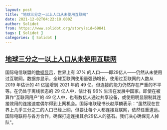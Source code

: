 ```yaml
---
layout: post
title: "地球三分之一以上人口从未使用互联网"
date: 2021-12-02T04:22:18.000Z
author: Solidot
from: https://www.solidot.org/story?sid=69841
tags: [ Solidot ]
categories: [ Solidot ]
---
```

<!--1638418938000-->
[地球三分之一以上人口从未使用互联网](https://www.solidot.org/story?sid=69841)
------

<div>
国际电信联盟的<a href="https://www.itu.int/zh/mediacentre/Pages/PR-2021-11-29-FactsFigures.aspx">数据显示</a>，世界上有 37% 的人口——即29亿人——仍然从未使用过互联网。数据亦显示，全球互联网使用量强劲增长，使用过互联网的人数从 2019 年估计的 41 亿猛增到 2021 年的 49 亿。但连接的能力仍然存在严重的不平等。在仍处于离线状态的 29 亿人中，估计有 96% 生活在发展中国家。即使在被算作“互联网用户"的 49 亿人中，也有数亿人通过共享设备，或使用明显限制其连接效用的连接速度偶尔得到上网机会。国际电联秘书长赵厚麟表示：“虽然现在世界上几乎三分之二的人口已经上网，但要让每个人都连接互联网，依然任重道远。国际电联将与各方合作，确保打造连接其余29亿人的基石。我们决心确保无人掉队"。
</div>
